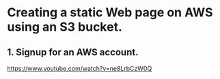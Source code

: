 # Creating a static Web page on AWS using an S3 bucket.
## 1.  Signup for an AWS account.

https://www.youtube.com/watch?v=ne8LrbCzW0Q

